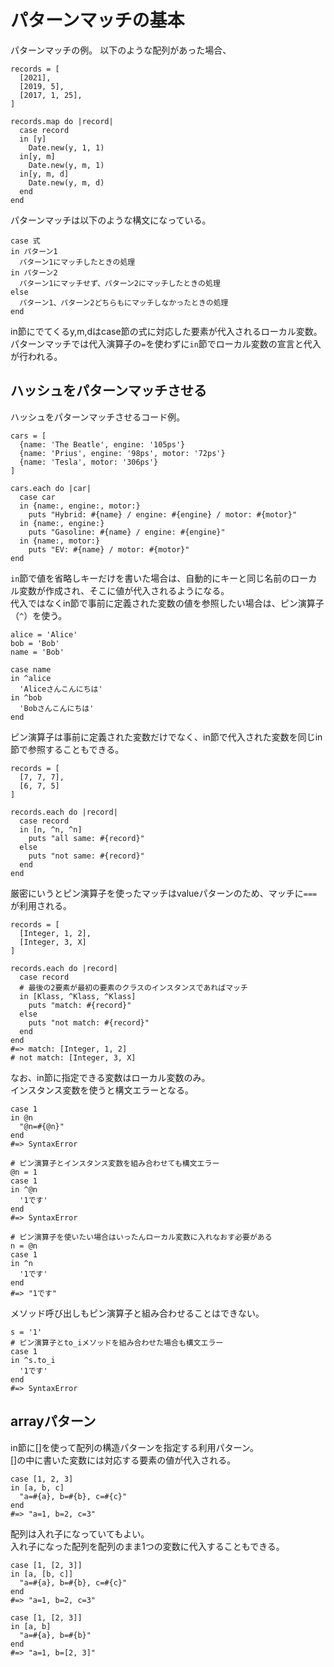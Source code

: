 # パターンマッチの基本
パターンマッチの例。
以下のような配列があった場合、

```
records = [
  [2021],
  [2019, 5],
  [2017, 1, 25],
]
```

```
records.map do |record|
  case record
  in [y]
    Date.new(y, 1, 1)
  in[y, m]
    Date.new(y, m, 1)
  in[y, m, d]
    Date.new(y, m, d)
  end
end
```

パターンマッチは以下のような構文になっている。

```
case 式
in パターン1
  パターン1にマッチしたときの処理
in パターン2
  パターン1にマッチせず、パターン2にマッチしたときの処理
else
  パターン1、パターン2どちらもにマッチしなかったときの処理
end
```

in節にでてくるy,m,dはcase節の式に対応した要素が代入されるローカル変数。  
パターンマッチでは代入演算子の`=`を使わずに`in`節でローカル変数の宣言と代入が行われる。

## ハッシュをパターンマッチさせる
ハッシュをパターンマッチさせるコード例。

```
cars = [
  {name: 'The Beatle', engine: '105ps'}
  {name: 'Prius', engine: '98ps', motor: '72ps'}
  {name: 'Tesla', motor: '306ps'}
]

cars.each do |car|
  case car
  in {name:, engine:, motor:}
    puts "Hybrid: #{name} / engine: #{engine} / motor: #{motor}"
  in {name:, engine:}
    puts "Gasoline: #{name} / engine: #{engine}"
  in {name:, motor:}
    puts "EV: #{name} / motor: #{motor}"
end
```

`in`節で値を省略しキーだけを書いた場合は、自動的にキーと同じ名前のローカル変数が作成され、そこに値が代入されるようになる。  
代入ではなくin節で事前に定義された変数の値を参照したい場合は、ピン演算子（`^`）を使う。  

```
alice = 'Alice'
bob = 'Bob'
name = 'Bob'

case name
in ^alice
  'Aliceさんこんにちは'
in ^bob
  'Bobさんこんにちは'
end
```

ピン演算子は事前に定義された変数だけでなく、in節で代入された変数を同じin節で参照することもできる。  

```
records = [
  [7, 7, 7],
  [6, 7, 5]
]

records.each do |record|
  case record
  in [n, ^n, ^n]
    puts "all same: #{record}"
  else
    puts "not same: #{record}"
  end
end
```

厳密にいうとピン演算子を使ったマッチはvalueパターンのため、マッチに`===`が利用される。  

```
records = [
  [Integer, 1, 2],
  [Integer, 3, X]
]

records.each do |record|
  case record
  # 最後の2要素が最初の要素のクラスのインスタンスであればマッチ
  in [Klass, ^Klass, ^Klass]
    puts "match: #{record}"
  else
    puts "not match: #{record}"
  end
end
#=> match: [Integer, 1, 2]
# not match: [Integer, 3, X]
```

なお、in節に指定できる変数はローカル変数のみ。  
インスタンス変数を使うと構文エラーとなる。  

```
case 1
in @n
  "@n=#{@n}"
end
#=> SyntaxError

# ピン演算子とインスタンス変数を組み合わせても構文エラー
@n = 1
case 1
in ^@n
  '1です'
end
#=> SyntaxError

# ピン演算子を使いたい場合はいったんローカル変数に入れなおす必要がある
n = @n
case 1
in ^n
  '1です'
end
#=> "1です"
```

メソッド呼び出しもピン演算子と組み合わせることはできない。  

```
s = '1'
# ピン演算子とto_iメソッドを組み合わせた場合も構文エラー
case 1
in ^s.to_i
  '1です'
end
#=> SyntaxError
```

## arrayパターン
in節に[]を使って配列の構造パターンを指定する利用パターン。  
[]の中に書いた変数には対応する要素の値が代入される。  

```
case [1, 2, 3]
in [a, b, c]
  "a=#{a}, b=#{b}, c=#{c}"
end
#=> "a=1, b=2, c=3"
```

配列は入れ子になっていてもよい。  
入れ子になった配列を配列のまま1つの変数に代入することもできる。  

```
case [1, [2, 3]]
in [a, [b, c]]
  "a=#{a}, b=#{b}, c=#{c}"
end
#=> "a=1, b=2, c=3"

case [1, [2, 3]]
in [a, b]
  "a=#{a}, b=#{b}"
end
#=> "a=1, b=[2, 3]"
```

